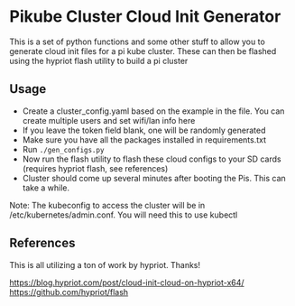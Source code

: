 # Pikube Cluster Cloud Init Generator

This is a set of python functions and some other stuff to allow you to generate cloud init files for a pi kube cluster.  These can then be flashed using the hypriot flash utility to build a pi cluster

## Usage

* Create a cluster_config.yaml based on the example in the file.  You can create multiple users and set wifi/lan info here
* If you leave the token field blank, one will be randomly generated
* Make sure you have all the packages installed in requirements.txt
* Run `./gen_configs.py`
* Now run the flash utility to flash these cloud configs to your SD cards (requires hypriot flash, see references)
* Cluster should come up several minutes after booting the Pis.  This can take a while.

Note: The kubeconfig to access the cluster will be in /etc/kubernetes/admin.conf.  You will need this to use kubectl

## References

This is all utilizing a ton of work by hypriot.  Thanks!

https://blog.hypriot.com/post/cloud-init-cloud-on-hypriot-x64/
https://github.com/hypriot/flash


